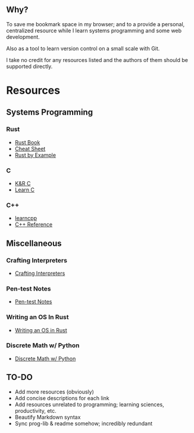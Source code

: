 ## Why?
To save me bookmark space in my browser; and to a provide a personal, centralized resource while I learn systems programming and some web development. 

Also as a tool to learn version control on a small scale with Git. 

I take no credit for any resources listed and the authors of them should be supported directly. 

# Resources 

## Systems Programming

### Rust 
- [Rust Book](https://doc.rust-lang.org/book/ch03-00-common-programming-concepts.html)
- [Cheat Sheet](https://cheats.rs/)
- [Rust by Example](https://doc.rust-lang.org/stable/rust-by-example/)

### C
- [K&R C](https://colorcomputerarchive.com/repo/Documents/Books/The%20C%20Programming%20Language%20(Kernighan%20Ritchie).pdf)
- [Learn C](https://www.learn-c.org/)

### C++
- [learncpp](https://www.learncpp.com)
- [C++ Reference](https://en.cppreference.com/w/)

## Miscellaneous 

### Crafting Interpreters
- [Crafting Interpreters](https://craftinginterpreters.com/)
### Pen-test Notes
- [Pen-test Notes](https://github.com/wwong99/pentest-notes/blob/master/oscp_resources/OSCP-Survival-Guide.md)
### Writing an OS In Rust 
- [Writing an OS in Rust](https://os.phil-opp.com/)
### Discrete Math w/ Python 
- [Discrete Math w/ Python](https://ggc-discrete-math.github.io/python_intro.html)

## TO-DO 
- Add more resources (obviously)
- Add concise descriptions for each link 
- Add resources unrelated to programming; learning sciences, productivity, etc. 
- Beautify Markdown syntax  
- Sync prog-lib & readme somehow; incredibly redundant 